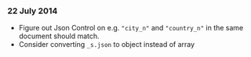 ### 22 July 2014

- Figure out Json Control on e.g. `"city_n"` and `"country_n"` in the same document should match.
- Consider converting `_s.json` to object instead of array
